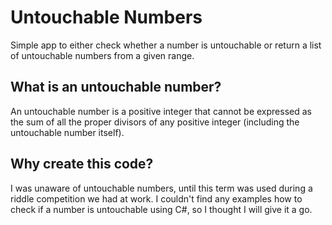 # Untouchable Numbers

Simple app to either check whether a number is untouchable or return a list of untouchable numbers from a given range.

## What is an untouchable number?
An untouchable number is a positive integer that cannot be expressed as the sum of all the proper divisors of any positive integer (including the untouchable number itself). 

## Why create this code?
I was unaware of untouchable numbers, until this term was used during a riddle competition we had at work. I couldn't find any examples how to check if a number is untouchable using C#, so I thought I will give it a go. 
